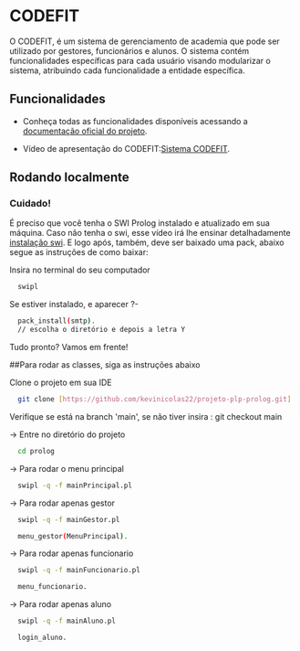 # CODEFIT

O CODEFIT, é um sistema de gerenciamento de academia que pode ser utilizado por gestores, funcionários e alunos. O sistema contém funcionalidades específicas para cada usuário visando modularizar o sistema, atribuindo cada funcionalidade a entidade específica.



## Funcionalidades

- Conheça todas as funcionalidades disponíveis acessando a [documentação oficial do projeto](https://docs.google.com/document/d/1bcGVitOdJ7p6JWy1ikgXhyCYMsLPlYAsG7g90WwrG-o/edit#heading=h.phrzmz7sb5x0). 

- Vídeo de apresentação do CODEFIT:[Sistema CODEFIT](https://youtu.be/EZQIBaNyYaw).


## Rodando localmente

### Cuidado!
É preciso que você tenha o SWI Prolog instalado e atualizado em sua máquina.
Caso não tenha o swi, 
  esse vídeo irá lhe ensinar detalhadamente [instalação swi](https://www.youtube.com/watch?v=YzDpQOk2qvQ).
E logo após, também, deve ser baixado uma pack, abaixo segue as instruções de como baixar:

Insira no terminal do seu computador
```bash
  swipl
```
Se estiver instalado, e aparecer ?-
```bash
  pack_install(smtp).
  // escolha o diretório e depois a letra Y
```

Tudo pronto? Vamos em frente!

##Para rodar as classes, siga as instruções abaixo

Clone o projeto em sua IDE

```bash
  git clone [https://github.com/kevinicolas22/projeto-plp-prolog.git]
```
Verifique se está na branch 'main', se não tiver insira : git checkout main

-> Entre no diretório do projeto

```bash
  cd prolog
```

-> Para rodar o menu principal

```bash
  swipl -q -f mainPrincipal.pl
```
-> Para rodar apenas gestor
```bash
  swipl -q -f mainGestor.pl
```
```bash
  menu_gestor(MenuPrincipal).
```
-> Para rodar apenas funcionario
```bash
  swipl -q -f mainFuncionario.pl 
```
```bash
  menu_funcionario.
```
-> Para rodar apenas aluno
```bash
  swipl -q -f mainAluno.pl
```
```bash
  login_aluno.
```

